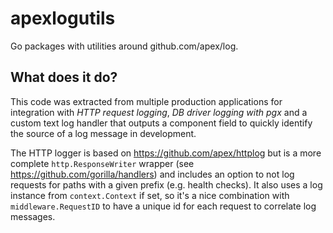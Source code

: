 # apexlogutils

Go packages with utilities around github.com/apex/log.

## What does it do?

This code was extracted from multiple production applications for integration with *HTTP request logging*, *DB driver logging with pgx* and a custom text log handler that
outputs a component field to quickly identify the source of a log message in development.

The HTTP logger is based on https://github.com/apex/httplog but is a more complete `http.ResponseWriter` wrapper (see https://github.com/gorilla/handlers) and includes an
option to not log requests for paths with a given prefix (e.g. health checks). It also uses a log instance from `context.Context` if set, so it's a nice combination with
`middleware.RequestID` to have a unique id for each request to correlate log messages.
